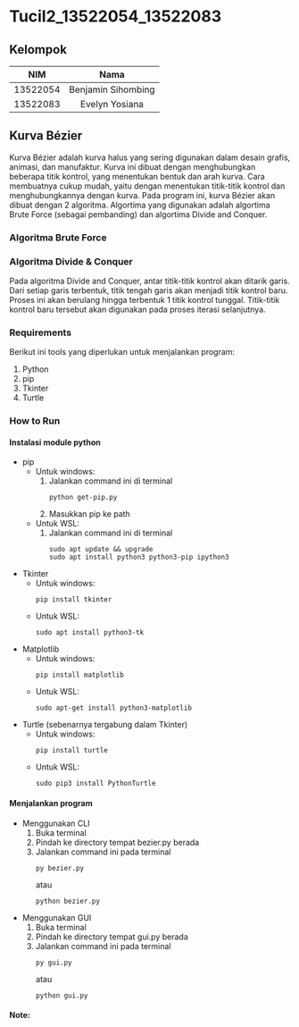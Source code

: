 # Tucil2_13522054_13522083

## Kelompok 

|   NIM    |              Nama                   |
| :------: |    :---------------------------:    |
| 13522054 |         Benjamin Sihombing          |
| 13522083 |           Evelyn Yosiana            |

## Kurva Bézier

Kurva Bézier adalah kurva halus yang sering digunakan dalam desain grafis, animasi, dan manufaktur.
Kurva ini dibuat dengan menghubungkan beberapa titik kontrol, yang menentukan bentuk dan arah kurva.
Cara membuatnya cukup mudah, yaitu dengan menentukan titik-titik kontrol dan menghubungkannya dengan kurva.
Pada program ini, kurva Bézier akan dibuat dengan 2 algoritma. 
Algortima yang digunakan adalah algortima Brute Force (sebagai pembanding) dan algortima Divide and Conquer.

### Algoritma Brute Force


### Algoritma Divide & Conquer

Pada algoritma Divide and Conquer, antar titik-titik kontrol akan ditarik garis.
Dari setiap garis terbentuk, titik tengah garis akan menjadi titik kontrol baru.
Proses ini akan berulang hingga terbentuk 1 titik kontrol tunggal.
Titik-titik kontrol baru tersebut akan digunakan pada proses iterasi selanjutnya.

### Requirements

Berikut ini tools yang diperlukan untuk menjalankan program:
1. Python
2. pip
3. Tkinter
4. Turtle

### How to Run

#### Instalasi module python

- pip 
    - Untuk windows:
        1. Jalankan command ini di terminal
            ```
            python get-pip.py
            ```
        2. Masukkan pip ke path
    - Untuk WSL:
        1. Jalankan command ini di terminal 
            ```
            sudo apt update && upgrade
            sudo apt install python3 python3-pip ipython3 
            ```
- Tkinter
    - Untuk windows:
        ```
        pip install tkinter
        ```
    - Untuk WSL:
        ```
        sudo apt install python3-tk
        ```
- Matplotlib
    - Untuk windows:
        ```
        pip install matplotlib
        ```
    - Untuk WSL:
        ```
        sudo apt-get install python3-matplotlib 
        ```
- Turtle (sebenarnya tergabung dalam Tkinter)
    - Untuk windows:
        ```
        pip install turtle
        ```
    - Untuk WSL:
        ```
        sudo pip3 install PythonTurtle
        ```

#### Menjalankan program

- Menggunakan CLI
    1. Buka terminal
    2. Pindah ke directory tempat bezier.py berada
    3. Jalankan command ini pada terminal
        ```
        py bezier.py
        ```
        atau
        ```
        python bezier.py
        ```
- Menggunakan GUI
    1. Buka terminal
    2. Pindah ke directory tempat gui.py berada
    3. Jalankan command ini pada terminal
        ```
        py gui.py
        ```
        atau
        ```
        python gui.py
        ```

#### Note: